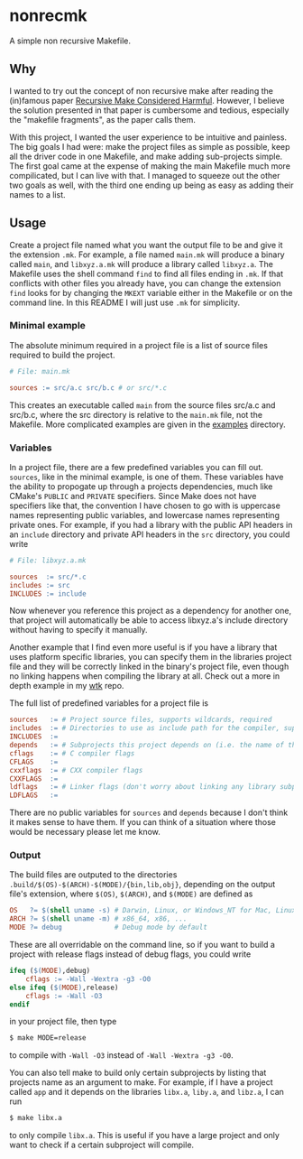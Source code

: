 # nonrecmk
A simple non recursive Makefile.

## Why
I wanted to try out the concept of non recursive make after reading the (in)famous paper [Recursive Make Considered Harmful](https://accu.org/journals/overload/14/71/miller_2004/). However, I believe the solution presented in that paper is cumbersome and tedious, especially the "makefile fragments", as the paper calls them.

With this project, I wanted the user experience to be intuitive and painless. The big goals I had were: make the project files as simple as possible, keep all the driver code in one Makefile, and make adding sub-projects simple. The first goal came at the expense of making the main Makefile much more compilicated, but I can live with that. I managed to squeeze out the other two goals as well, with the third one ending up being as easy as adding their names to a list.

## Usage
Create a project file named what you want the output file to be and give it the extension `.mk`. For example, a file named `main.mk` will produce a binary called `main`, and `libxyz.a.mk` will produce a library called `libxyz.a`. The Makefile uses the shell command `find` to find all files ending in `.mk`. If that conflicts with other files you already have, you can change the extension `find` looks for by changing the `MKEXT` variable either in the Makefile or on the command line. In this README I will just use `.mk` for simplicity.

### Minimal example
The absolute minimum required in a project file is a list of source files required to build the project.

```Makefile
# File: main.mk

sources := src/a.c src/b.c # or src/*.c
```

This creates an executable called `main` from the source files src/a.c and src/b.c, where the src directory is relative to the `main.mk` file, not the Makefile. More complicated examples are given in the [examples](https://www.github.com/nosbod18/nonrecmk/tree/main/examples) directory.

### Variables
In a project file, there are a few predefined variables you can fill out. `sources`, like in the minimal example, is one of them. These variables have the ability to propogate up through a projects dependencies, much like CMake's `PUBLIC` and `PRIVATE` specifiers. Since Make does not have specifiers like that, the convention I have chosen to go with is uppercase names representing public variables, and lowercase names representing private ones. For example, if you had a library with the public API headers in an `include` directory and private API headers in the `src` directory, you could write

```Makefile
# File: libxyz.a.mk

sources  := src/*.c
includes := src
INCLUDES := include
```

Now whenever you reference this project as a dependency for another one, that project will automatically be able to access libxyz.a's include directory without having to specify it manually.

Another example that I find even more useful is if you have a library that uses platform specific libraries, you can specify them in the libraries project file and they will be correctly linked in the binary's project file, even though no linking happens when compiling the library at all. Check out a more in depth example in my [wtk](https://www.github.com/nosbod18/wtk) repo.

The full list of predefined variables for a project file is

```Makefile
sources   := # Project source files, supports wildcards, required
includes  := # Directories to use as include path for the compiler, supports wildcards
INCLUDES  :=
depends   := # Subprojects this project depends on (i.e. the name of their .mk file without the .mk extension)
cflags    := # C compiler flags
CFLAGS    :=
cxxflags  := # CXX compiler flags
CXXFLAGS  :=
ldflags   := # Linker flags (don't worry about linking any library subprojects, that happens automatically)
LDFLAGS   :=
```

There are no public variables for `sources` and `depends` because I don't think it makes sense to have them. If you can think of a situation where those would be necessary please let me know.

### Output
The build files are outputed to the directories `.build/$(OS)-$(ARCH)-$(MODE)/{bin,lib,obj}`, depending on the output file's extension, where `$(OS)`, `$(ARCH)`, and `$(MODE)` are defined as

```Makefile
OS   ?= $(shell uname -s) # Darwin, Linux, or Windows_NT for Mac, Linux, and Windows respectively
ARCH ?= $(shell uname -m) # x86_64, x86, ...
MODE ?= debug             # Debug mode by default
```

These are all overridable on the command line, so if you want to build a project with release flags instead of debug flags, you could write

```Makefile
ifeq ($(MODE),debug)
    cflags := -Wall -Wextra -g3 -O0
else ifeq ($(MODE),release)
    cflags := -Wall -O3
endif
```

in your project file, then type

```bash
$ make MODE=release
```

to compile with `-Wall -O3` instead of `-Wall -Wextra -g3 -O0`.

You can also tell make to build only certain subprojects by listing that projects name as an argument to make. For example, if I have a project called `app` and it depends on the libraries `libx.a`, `liby.a`, and `libz.a`, I can run

```bash
$ make libx.a
```

to only compile `libx.a`. This is useful if you have a large project and only want to check if a certain subproject will compile.